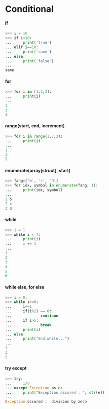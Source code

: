 # Conditional

#### if

```python
>>> i = 10
>>> if i<10:
...     print('true')
... elif i==10:
...     print('same')
... else:
...     print('false')
...
same
```

#### for

```python
>>> for i in [1,2,3]:
...     print(i)
...
1
2
3
```

#### range\(start, end, increment\)

```python
>>> for i in range(1,7,2):
...     print(i)
...
1
3
5
```

#### enumerate\(array\[struct\], start\)

```python
>>> fang=['b', 'c', 'd']
>>> for idx, symbol in enumerate(fang, 1):
...     print(idx, symbol)
...
1 b
2 c
3 d
```

#### while

```python
>>> i = 1
>>> while i < 7:
...     print(i)
...     i += 1
...
1
2
3
4
5
6
```

#### while else, for else

```python
>>> i = 0;
>>> while i>=0:
...     i+=1
...     if(i%2) == 0:
...             continue
...     if i>5:
...             break
...     print(i)
... else:
...     print("end while...")
...
1
3
5
```

#### try except

```python
>>> try:
...     1/0
... except Exception as e:
...     print("Exception occured : ", str(e))
...
Exception occured :  division by zero
```


